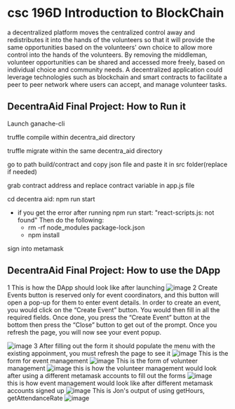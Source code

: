 # csc 196D Introduction to BlockChain

a decentralized platform moves the centralized control away and redistributes it into the hands of the volunteers so that it will provide the same opportunities based on the volunteers' own choice to allow more control into the hands of the volunteers. By removing the middleman, volunteer opportunities can be shared and accessed more freely, based on individual choice and community needs. A decentralized application could leverage technologies such as blockchain and smart contracts to facilitate a peer to peer network where users can accept, and manage volunteer tasks. 

##  DecentraAid Final Project: How to Run it

Launch ganache-cli

truffle compile within decentra_aid directory

truffle migrate within the same decentra_aid directory

go to path build/contract and copy json file and paste it in src folder(replace if needed)

grab contract address and replace contract variable in app.js file

cd decentra aid: npm run start

- if you get the error after running npm run start: "react-scripts.js: not found"
Then do the following:
  - rm -rf node_modules package-lock.json
  - npm install

sign into metamask

##  DecentraAid Final Project: How to use the DApp
 1 This is how the DApp should look like after launching
![image](https://github.com/user-attachments/assets/a4986832-69a8-4bc8-a8eb-ac14baa08812)
 2 Create Events button is reserved only for event coordinators, and this button will open a pop-up for them to enter event details. In order to create an event, you would click on the “Create Event” button. You would then fill in all the required fields. Once done, you press the “Create Event” button at the bottom then press the “Close” button to get out of the prompt. Once you refresh the page, you will now see your event popup.

![image](https://github.com/user-attachments/assets/460ee41e-3374-440f-890b-85970cc8c71e)
 3 After filling out the form it should populate the menu with the existing appoinment, you must refresh the page to see it
![image](https://github.com/user-attachments/assets/c197c127-a6e8-4cdb-bb83-2418c9499498)
This is the form for event management
![image](https://github.com/user-attachments/assets/b9e2e985-3508-43da-a0e8-99d2df6018fe)
This is the form of volunteer management 
![image](https://github.com/user-attachments/assets/e6f5686e-4f14-4229-a66c-cc3605cb2748)
this is how the volunteer management would look after using a different metamask accounts to fill out the forms
![image](https://github.com/user-attachments/assets/5da18b6b-101c-477a-88c2-c20ef4a46039) <br>
this is how event management would look like after different metamask accounts signed up
![image](https://github.com/user-attachments/assets/4a3d54a7-7d59-43bf-be0a-cd94560fda11)
This is Jon's output of using getHours, getAttendanceRate
![image](https://github.com/user-attachments/assets/aad6b48e-1d61-4a5c-8a85-f6036cc15fca)


